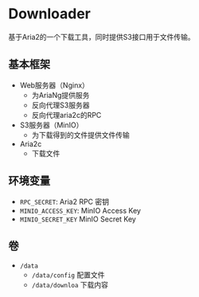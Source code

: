 # Downloader

基于Aria2的一个下载工具，同时提供S3接口用于文件传输。

## 基本框架

* Web服务器（Nginx）
  * 为AriaNg提供服务
  * 反向代理S3服务器
  * 反向代理aria2c的RPC
* S3服务器（MinIO）
  * 为下载得到的文件提供文件传输
* Aria2c
  * 下载文件

## 环境变量

* `RPC_SECRET`: Aria2 RPC 密钥
* `MINIO_ACCESS_KEY`: MinIO Access Key
* `MINIO_SECRET_KEY` MinIO Secret Key

## 卷

* `/data`
  * `/data/config` 配置文件
  * `/data/downloa` 下载内容
